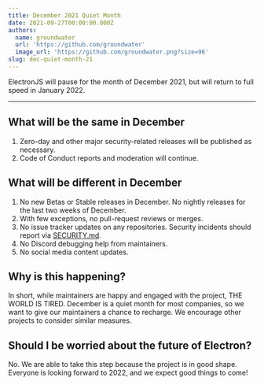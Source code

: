 ```yaml
---
title: December 2021 Quiet Month
date: 2021-09-27T00:00:00.000Z
authors:
  name: groundwater
  url: 'https://github.com/groundwater'
  image_url: 'https://github.com/groundwater.png?size=96'
slug: dec-quiet-month-21
---
```

ElectronJS will pause for the month of December 2021, but will return to full speed in January 2022.

---

## What will be the same in December

1. Zero-day and other major security-related releases will be published as necessary.
1. Code of Conduct reports and moderation will continue.

## What will be different in December

1. No new Betas or Stable releases in December. No nightly releases for the last two weeks of December.
1. With few exceptions, no pull-request reviews or merges.
1. No issue tracker updates on any repositories. Security incidents should report via [SECURITY.md](https://github.com/electron/electron/tree/master/SECURITY.md).
1. No Discord debugging help from maintainers.
1. No social media content updates.

## Why is this happening?

In short, while maintainers are happy and engaged with the project, THE WORLD IS TIRED. 
December is a quiet month for most companies, so we want to give our maintainers a chance to recharge. We encourage other projects to consider similar measures.

## Should I be worried about the future of Electron?

No. We are able to take this step because the project is in good shape.
Everyone is looking forward to 2022, and we expect good things to come!


